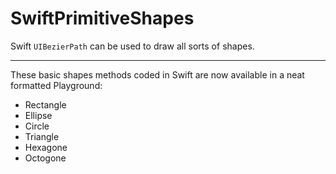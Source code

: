 SwiftPrimitiveShapes
===================

Swift `UIBezierPath` can be used to draw all sorts of shapes. 

----------

These basic shapes methods coded in Swift are now available in a neat formatted Playground:

 - Rectangle 
 - Ellipse 
 - Circle 
 - Triangle 
 - Hexagone 
 - Octogone
